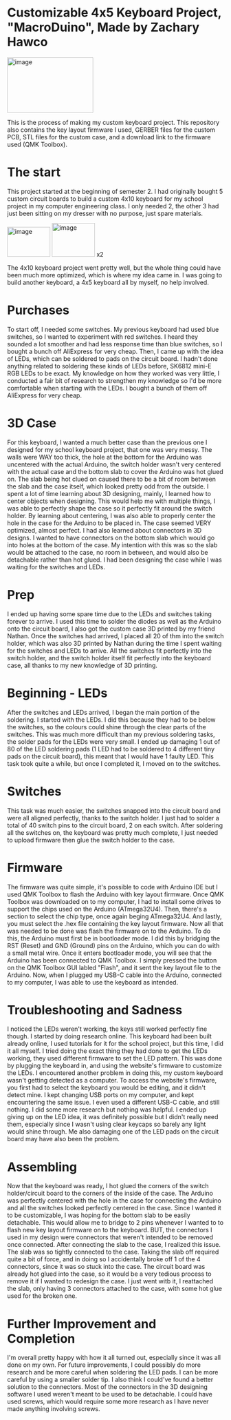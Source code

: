 # Customizable 4x5 Keyboard Project, "MacroDuino", Made by Zachary Hawco 
<img width="200" height="128" alt="image" src="https://github.com/user-attachments/assets/4ffbbc61-2234-411a-845a-f482de129d59" />


This is the process of making my custom keyboard project. This repository also contains the key layout firmware I used, GERBER files for the custom PCB, STL files for the custom case, and a download link to the firmware used (QMK Toolbox).

# The start

This project started at the beginning of semester 2. I had originally bought 5 custom circuit boards to build a custom 4x10 keyboard for my school project in my computer engineering class. I only needed 2, the other 3 had just been sitting on my dresser with no purpose, just spare materials. 

<img width="100" height="69" alt="image" src="https://github.com/user-attachments/assets/429382e3-420a-43ae-936a-09e3b22944b2" /> <img width="100" height="78" alt="image" src="https://github.com/user-attachments/assets/a0efe6a0-e1dd-4500-aa3d-f945c048605e" /> x2

The 4x10 keyboard project went pretty well, but the whole thing could have been much more optimized, which is where my idea came in. I was going to build another keyboard, a 4x5 keyboard all by myself, no help involved. 

# Purchases

To start off, I needed some switches. My previous keyboard had used blue switches, so I wanted to experiment with red switches. I heard they sounded a lot smoother and had less response time than blue switches, so I bought a bunch off AliExpress for very cheap. Then, I came up with the idea of LEDs, which can be soldered to pads on the circuit board. I hadn't done anything related to soldering these kinds of LEDs before, SK6812 mini-E RGB LEDs to be exact. My knowledge on how they worked was very little, I conducted a fair bit of research to strengthen my knowledge so I'd be more comfortable when starting with the LEDs. I bought a bunch of them off AliExpress for very cheap. 

# 3D Case

For this keyboard, I wanted a much better case than the previous one I designed for my school keyboard project, that one was very messy. The walls were WAY too thick, the hole at the bottom for the Arduino was uncentered with the actual Arduino, the switch holder wasn't very centered with the actual case and the bottom slab to cover the Arduino was hot glued on. The slab being hot clued on caused there to be a bit of room between the slab and the case itself, which looked pretty odd from the outside. I spent a lot of time learning about 3D designing, mainly, I learned how to center objects when designing. This would help me with multiple things, I was able to perfectly shape the case so it perfectly fit around the switch holder. By learning about centering, I was also able to properly center the hole in the case for the Arduino to be placed in. The case seemed VERY optimized, almost perfect. I had also learned about connectors in 3D designs. I wanted to have connectors on the bottom slab which would go into holes at the bottom of the case. My intention with this was so the slab would be attached to the case, no room in between, and would also be detachable rather than hot glued. I had been designing the case while I was waiting for the switches and LEDs.

# Prep

I ended up having some spare time due to the LEDs and switches taking forever to arrive. I used this time to solder the diodes as well as the Arduino onto the circuit board, I also got the custom case 3D printed by my friend Nathan. Once the switches had arrived, I placed all 20 of thm into the switch holder, which was also 3D printed by Nathan during the time I spent waiting for the switches and LEDs to arrive. All the switches fit perfectly into the switch holder, and the switch holder itself fit perfectly into the keyboard case, all thanks to my new knowledge of 3D printing. 

# Beginning - LEDs

After the switches and LEDs arrived, I began the main portion of the soldering. I started with the LEDs. I did this because they had to be below the switches, so the colours could shine through the clear parts of the switches. This was much more difficult than my previous soldering tasks, the solder pads for the LEDs were very small. I ended up damaging 1 out of 80 of the LED soldering pads (1 LED had to be soldered to 4 different tiny pads on the circuit board), this meant that I would have 1 faulty LED. This task took quite a while, but once I completed it, I moved on to the switches. 

# Switches

This task was much easier, the switches snapped into the circuit board and were all aligned perfectly, thanks to the switch holder. I just had to solder a total of 40 switch pins to the circuit board, 2 on each switch. After soldering all the switches on, the keyboard was pretty much complete, I just needed to upload firmware then glue the switch holder to the case. 

# Firmware

The firmware was quite simple, it's possible to code with Arduino IDE but I used QMK Toolbox to flash the Arduino with key layout firmware. Once QMK Toolbox was downloaded on to my computer, I had to install some drives to support the chips used on the Arduino (ATmega32U4). Then, there's a section to select the chip type, once again beging ATmega32U4. And lastly, you must select the .hex file containing the key layout firmware. Now all that was needed to be done was flash the firmware on to the Arduino. To do this, the Arduino must first be in bootloader mode. I did this by bridging the RST (Reset) and GND (Ground) pins on the Arduino, which you can do with a small metal wire. Once it enters bootloader mode, you will see that the Arduino has been connected to QMK Toolbox. I simply pressed the button on the QMK Toolbox GUI labled "Flash", and it sent the key layout file to the Arduino. Now, when I plugged my USB-C cable into the Arduino, connected to my computer, I was able to use the keyboard as intended.  

# Troubleshooting and Sadness

I noticed the LEDs weren't working, the keys still worked perfectly fine though. I started by doing research online. This keyboard had been built already online, I used tutorials for it for the school project, but this time, I did it all myself. I tried doing the exact thing they had done to get the LEDs working, they used different firmware to set the LED pattern. This was done by plugging the keyboard in, and using the website's firmware to customize the LEDs. I encountered another problem in doing this, my custom keyboard wasn't getting detected as a computer. To access the website's firmware, you first had to select the keyboard you would be editing, and it didn't detect mine. I kept changing USB ports on my computer, and kept encountering the same issue. I even used a different USB-C cable, and still nothing. I did some more research but nothing was helpful. I ended up giving up on the LED idea, it was definitely possible but I didn't really need them, especially since I wasn't using clear keycaps so barely any light would shine through. Me also damaging one of the LED pads on the circuit board may have also been the problem. 

# Assembling 

Now that the keyboard was ready, I hot glued the corners of the switch holder/circuit board to the corners of the inside of the case. The Arduino was perfectly centered with the hole in the case for connecting the Arduino and all the switches looked perfectly centered in the case. Since I wanted it to be customizable, I was hoping for the bottom slab to be easily detachable. This would allow me to bridge to 2 pins whenever I wanted to to flash new key layout firmware on to the keyboard. BUT, the connectors I used in my design were connectors that weren't intended to be removed once connected. After connecting the slab to the case, I realized this issue. The slab was so tightly connected to the case. Taking the slab off required quite a bit of force, and in doing so I accidentally broke off 1 of the 4 connectors, since it was so stuck into the case. The circuit board was already hot glued into the case, so it would be a very tedious process to remove it if I wanted to redesign the case. I just went witb it, I reattached the slab, only having 3 connectors attached to the case, with some hot glue used for the broken one. 

# Further Improvement and Completion

I'm overall pretty happy with how it all turned out, especially since it was all done on my own. For future improvements, I could possibly do more research and be more careful when soldering the LED pads. I can be more careful by using a smaller solder tip. I also think I could've found a better solution to the connectors. Most of the connectors in the 3D designing software I used weren't meant to be used to be detachable. I could have used screws, which would require some more research as I have never made anything involving screws. 


